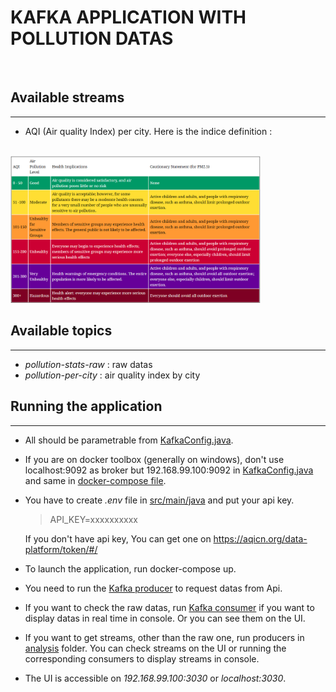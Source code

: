 # **KAFKA APPLICATION WITH POLLUTION DATAS**

<br>

## Available streams
***
+  AQI (Air quality Index) per city. Here is the indice definition :
<br>
    <img src="./pics/AQL.PNG" width="400">

## Available topics
***
+  *pollution-stats-raw* : raw datas
+  *pollution-per-city* : air quality index by city

## Running the application
***
+  All should be parametrable from [KafkaConfig.java](./src/main/java/config/KafkaConfig.java).

+  If you are on docker toolbox (generally on windows), don't use localhost:9092 as broker but 192.168.99.100:9092 in [KafkaConfig.java](./src/main/java/config/KafkaConfig.java) and same in [docker-compose file](./src/main/docker-compose.yml).

+  You have to create *.env* file in [src/main/java](./src/main/java) and put your api key.
    > API_KEY=xxxxxxxxxx 


   If you don't have api key, You can get one on https://aqicn.org/data-platform/token/#/

+  To launch the application, run docker-compose up. 

+  You need to run the [Kafka producer](./src/main/java/collection/producer/Starter.java) to request datas from Api. 

+  If you want to check the raw datas, run [Kafka consumer](./src/main/java/collection/consumer/RawDataConsumerUtils.java) if you want to display datas in real time in console. Or you can see them on the UI.

+  If you want to get streams, other than the raw one, run producers in [analysis](./src/main/java/analysis) folder. You can check streams on the UI or running the corresponding consumers to display streams in console.

+  The UI is accessible on *192.168.99.100:3030* or *localhost:3030*.



